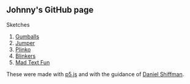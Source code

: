 ## Johnny's GitHub page

Sketches
1. [Gumballs](https://jwbraith.github.io/gumballs/)
2. [Jumper](https://jwbraith.github.io/jumper/)
3. [Plinko](https://jwbraith.github.io/plinko/)
4. [Blinkers](https://jwbraith.github.io/blinkers/)
5. [Mad Text Fun](https://jwbraith.github.io/word_game.html)

These were made with [p5.js](https://p5js.org/) and with the guidance of [Daniel Shiffman](https://www.youtube.com/channel/UCvjgXvBlbQiydffZU7m1_aw).
